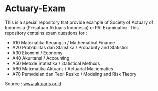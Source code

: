 # Actuary-Exam

This is a special repository that provide example of Society of Actuary of Indonesia (Persatuan Aktuaris Indonesia) or PAI Examination. This repository contains exam questions for :
* A10 Matematika Keuangan / Mathematical Finance
* A20 Probabilitas dan Statistika / Probability and Statistics
* A30 Ekonomi / Economy
* A40 Akuntansi / Accounting
* A50 Metode Statistika / Statistical Methods
* A60 Matematika Aktuaria / Actuarial Mathematics
* A70 Pemodelan dan Teori Resiko / Modeling and Risk Theory

Source : www.aktuaris.or.id
